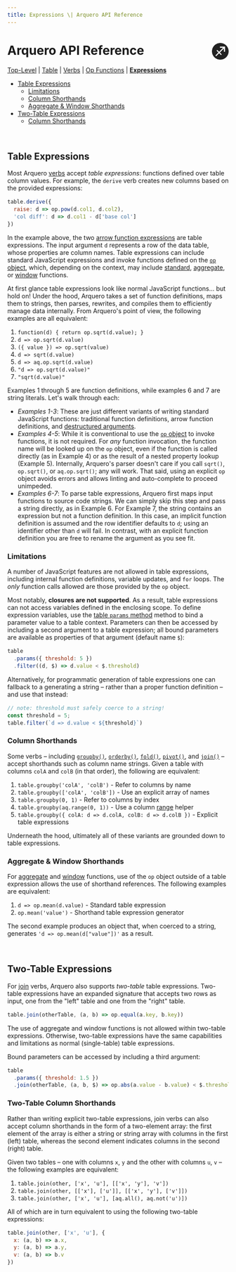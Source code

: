 ```yaml
---
title: Expressions \| Arquero API Reference
---
```

# Arquero API Reference <a href="https://uwdata.github.io/arquero"><img align="right" src="../assets/logo.svg" height="38"/></a>

[Top-Level](/arquero/api) | [Table](table) | [Verbs](verbs) | [Op Functions](op) | [**Expressions**](expressions)

* [Table Expressions](#table)
  * [Limitations](#limitations)
  * [Column Shorthands](#column-shorthands)
  * [Aggregate &amp; Window Shorthands](#aggregate-window-shorthands)
* [Two-Table Expressions](#two-table)
  * [Column Shorthands](#two-table-column-shorthands)

<br/>

## <a id="table">Table Expressions</a>

Most Arquero [verbs](./verbs) accept *table expressions*: functions defined over table column values. For example, the `derive` verb creates new columns based on the provided expressions:

```js
table.derive({
  raise: d => op.pow(d.col1, d.col2),
  'col diff': d => d.col1 - d['base col']
})
```

In the example above, the two [arrow function expressions](https://developer.mozilla.org/en-US/docs/Web/JavaScript/Reference/Functions/Arrow_functions) are table expressions. The input argument `d` represents a row of the data table, whose properties are column names. Table expressions can include standard JavaScript expressions and invoke functions defined on the [`op` object](op), which, depending on the context, may include [standard](op#functions), [aggregate](op#aggregate-functions), or [window](op#window-functions) functions.

At first glance table expressions look like normal JavaScript functions... but hold on! Under the hood, Arquero takes a set of function definitions, maps them to strings, then parses, rewrites, and compiles them to efficiently manage data internally. From Arquero's point of view, the following examples are all equivalent:

1. `function(d) { return op.sqrt(d.value); }`
2. `d => op.sqrt(d.value)`
3. `({ value }) => op.sqrt(value)`
4. `d => sqrt(d.value)`
5. `d => aq.op.sqrt(d.value)`
6. `"d => op.sqrt(d.value)"`
7. `"sqrt(d.value)"`

Examples 1 through 5 are function definitions, while examples 6 and 7 are string literals. Let's walk through each:

* *Examples 1-3*: These are just different variants of writing standard JavaScript functions: traditional function definitions, arrow function definitions, and [destructured arguments](https://developer.mozilla.org/en-US/docs/Web/JavaScript/Reference/Operators/Destructuring_assignment).
* *Examples 4-5*: While it is conventional to use the [`op` object](./op) to invoke functions, it is not required. For *any* function invocation, the function name will be looked up on the `op` object, even if the function is called directly (as in Example 4) or as the result of a nested property lookup (Example 5). Internally, Arquero's parser doesn't care if you call `sqrt()`, `op.sqrt()`, or `aq.op.sqrt()`; any will work. That said, using an explicit `op` object avoids errors and allows linting and auto-complete to proceed unimpeded.
* *Examples 6-7*: To parse table expressions, Arquero first maps input functions to source code strings. We can simply skip this step and pass a string directly, as in Example 6. For Example 7, the string contains an expression but not a function definition. In this case, an implicit function definition is assumed and the row identifier defaults to `d`; using an identifier other than `d` will fail. In contrast, with an explicit function definition you are free to rename the argument as you see fit.

### <a id="limitations">Limitations</a>

A number of JavaScript features are not allowed in table expressions, including internal function definitions, variable updates, and `for` loops. The *only* function calls allowed are those provided by the `op` object.

Most notably, **closures are not supported**. As a result, table expressions can not access variables defined in the enclosing scope. To define expression variables, use the [table `params` method](table#params) method to bind a parameter value to a table context. Parameters can then be accessed by including a second argument to a table expression; all bound parameters are available as properties of that argument (default name `$`):

```js
table
  .params({ threshold: 5 })
  .filter((d, $) => d.value < $.threshold)
```

Alternatively, for programmatic generation of table expressions one can fallback to a generating a string &ndash; rather than a proper function definition &ndash; and use that instead:

```js
// note: threshold must safely coerce to a string!
const threshold = 5;
table.filter(`d => d.value < ${threshold}`)
```

### <a id="column-shorthands">Column Shorthands</a>

Some verbs &ndash; including [`groupby()`](verbs#groupby), [`orderby()`](verbs#orderby), [`fold()`](verbs#fold), [`pivot()`](verbs#pivot), and [`join()`](verbs#join) &ndash; accept shorthands such as column name strings. Given a table with columns `colA` and `colB` (in that order), the following are equivalent:

1. `table.groupby('colA', 'colB')` - Refer to columns by name
2. `table.groupby(['colA', 'colB'])` - Use an explicit array of names
3. `table.groupby(0, 1)` - Refer to columns by index
4. `table.groupby(aq.range(0, 1))` - Use a column [range](index#range) helper
5. `table.groupby({ colA: d => d.colA, colB: d => d.colB })` - Explicit table expressions

Underneath the hood, ultimately all of these variants are grounded down to table expressions.

### <a id="aggregate-window-shorthands">Aggregate &amp; Window Shorthands</a>

For [aggregate](op#aggregate-functions) and [window](op#window-functions) functions, use of the `op` object outside of a table expression allows the use of shorthand references. The following examples are equivalent:

1. `d => op.mean(d.value)` - Standard table expression
2. `op.mean('value')` - Shorthand table expression generator

The second example produces an object that, when coerced to a string, generates `'d => op.mean(d["value"])'` as a result.

<br>

## <a id="two-table">Two-Table Expressions</a>

For [join](verbs#joins) verbs, Arquero also supports *two-table* table expressions. Two-table expressions have an expanded signature that accepts two rows as input, one from the "left" table and one from the "right" table.

```js
table.join(otherTable, (a, b) => op.equal(a.key, b.key))
```

The use of aggregate and window functions is not allowed within two-table expressions. Otherwise, two-table expressions have the same capabilities and limitations as normal (single-table) table expressions.

Bound parameters can be accessed by including a third argument:

```js
table
  .params({ threshold: 1.5 })
  .join(otherTable, (a, b, $) => op.abs(a.value - b.value) < $.threshold)
```

### <a id="two-table-column-shorthands">Two-Table Column Shorthands</a>

Rather than writing explicit two-table expressions, join verbs can also accept column shorthands in the form of a two-element array: the first element of the array is either a string or string array with columns in the first (left) table, whereas the second element indicates columns in the second (right) table.

Given two tables &ndash; one with columns `x`, `y` and the other with columns `u`, `v` &ndash; the following examples are equivalent:

1. `table.join(other, ['x', 'u'], [['x', 'y'], 'v'])`
2. `table.join(other, [['x'], ['u']], [['x', 'y'], ['v']])`
3. `table.join(other, ['x', 'u'], [aq.all(), aq.not('u')])`

All of which are in turn equivalent to using the following two-table expressions:

```js
table.join(other, ['x', 'u'], {
  x: (a, b) => a.x,
  y: (a, b) => a.y,
  v: (a, b) => b.v
})
```
